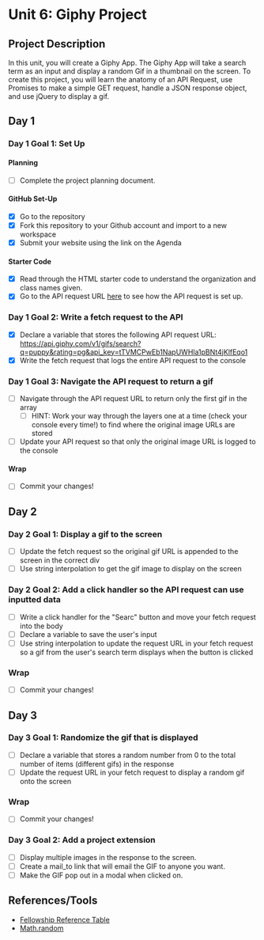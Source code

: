 # Unit 6: Giphy Project

## Project Description

In this unit, you will create a Giphy App. The Giphy App will take a search term as an input and display a random Gif in a thumbnail on the screen. To create this project, you will learn the anatomy of an API Request, use Promises to make a simple GET request, handle a JSON response object, and use jQuery to display a gif.

## Day 1

### Day 1 Goal 1: Set Up

#### Planning

- [ ] Complete the project planning document.

#### GitHub Set-Up

- [x] Go to the repository
- [x] Fork this repository to your Github account and import to a new workspace
- [x] Submit your website using the link on the Agenda

#### Starter Code

- [x] Read through the HTML starter code to understand the organization and class names given.
- [x] Go to the API request URL [here](https://api.giphy.com/v1/gifs/search?q=puppy&rating=pg&api_key=tTVMCPwEb1NapUWHla1pBNt4jKlfEqo1) to see how the API request is set up.

### Day 1 Goal 2: Write a fetch request to the API

- [x] Declare a variable that stores the following API request URL: https://api.giphy.com/v1/gifs/search?q=puppy&rating=pg&api_key=tTVMCPwEb1NapUWHla1pBNt4jKlfEqo1
- [x] Write the fetch request that logs the entire API request to the console

### Day 1 Goal 3: Navigate the API request to return a gif

- [ ] Navigate through the API request URL to return only the first gif in the array
  - [ ] HINT: Work your way through the layers one at a time (check your console every time!) to find where the original image URLs are stored
- [ ] Update your API request so that only the original image URL is logged to the console

#### Wrap

- [ ] Commit your changes!

## Day 2

### Day 2 Goal 1: Display a gif to the screen

- [ ] Update the fetch request so the original gif URL is appended to the screen in the correct div
- [ ] Use string interpolation to get the gif image to display on the screen

### Day 2 Goal 2: Add a click handler so the API request can use inputted data

- [ ] Write a click handler for the "Searc" button and move your fetch request into the body
- [ ] Declare a variable to save the user's input
- [ ] Use string interpolation to update the request URL in your fetch request so a gif from the user's search term displays when the button is clicked

### Wrap

- [ ] Commit your changes!

## Day 3

### Day 3 Goal 1: Randomize the gif that is displayed

- [ ] Declare a variable that stores a random number from 0 to the total number of items (different gifs) in the response
- [ ] Update the request URL in your fetch request to display a random gif onto the screen

### Wrap

- [ ] Commit your changes!

### Day 3 Goal 2: Add a project extension

- [ ] Display multiple images in the response to the screen.
- [ ] Create a mail_to link that will email the GIF to anyone you want.
- [ ] Make the GIF pop out in a modal when clicked on.

## References/Tools

- [Fellowship Reference Table](https://docs.google.com/document/d/1qrY2OC-6S04oOXZlYmXja7lmKBmdApR-HXJkhfd67e8/edit)
- [Math.random](https://developer.mozilla.org/en-US/docs/Web/JavaScript/Reference/Global_Objects/Math/random)
